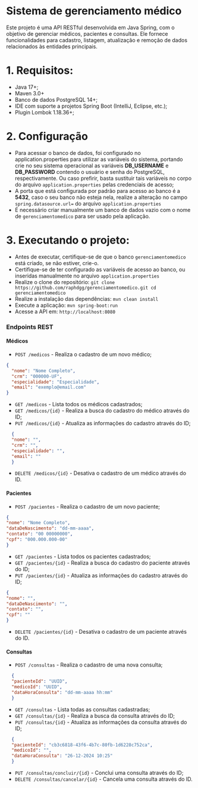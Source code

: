 # Sistema de gerenciamento médico

Este projeto é uma API RESTful desenvolvida em Java Spring, com o objetivo de gerenciar médicos, pacientes e consultas. Ele fornece funcionalidades para cadastro, listagem, atualização e remoção de dados relacionados às entidades principais.

# 1. Requisitos:
- Java 17+;
- Maven 3.0+
- Banco de dados PostgreSQL 14+;
- IDE com suporte a projetos Spring Boot (IntelliJ, Eclipse, etc.);
- Plugin Lombok 1.18.36+;

# 2. Configuração
- Para acessar o banco de dados, foi configurado no application.properties para utilizar as variáveis do sistema, portando crie no seu sistema operacional as variáveis __DB_USERNAME__ e __DB_PASSWORD__ contendo o usuário e senha do PostgreSQL, respectivamente. Ou caso prefirir, basta sustituir tais variáveis no corpo do arquivo `application.properties` pelas credenciais de acesso;
- A porta que está configurada por padrão para acesso ao banco é a **5432**, caso o seu banco não esteja nela, realize a alteração no campo `spring.datasource.url=` do arquivo `application.properties`
- É necessário criar manualmente um banco de dados vazio com o nome de `gerenciamentomedico` para ser usado pela aplicação.

# 3. Executando o projeto:
- Antes de executar, certifique-se de que o banco `gerenciamentomedico` está criado, se não estiver, crie-o.
- Certifique-se de ter configurado as variáveis de acesso ao banco, ou inseridas manualmente no arquivo `application.properties`
- Realize o clone do repositório: `git clone https://github.com/raphdgg/gerenciamentomedico.git
  cd gerenciamentomedico`
- Realize a instalação das dependências: `mvn clean install`
- Execute a aplicação: `mvn spring-boot:run`
- Acesse a API em: `http://localhost:8080`


### Endpoints REST

#### Médicos
- `POST /medicos` - Realiza o cadastro de um novo médico;
```json
{
  "nome": "Nome Completo",
  "crm": "000000-UF",
  "especialidade": "Especialidade",
  "email": "exemplo@email.com"
} 
```
- `GET /medicos` - Lista todos os médicos cadastrados;
- `GET /medicos/{id}` - Realiza a busca do cadastro do médico através do ID;
- `PUT /medicos/{id}` - Atualiza as informações do cadastro através do ID;
```json
  {
  "nome": "",
  "crm": "",
  "especialidade": "",
  "email": ""
  }
```
- `DELETE /medicos/{id}` - Desativa o cadastro de um médico através do ID.

#### Pacientes
- `POST /pacientes` - Realiza o cadastro de um novo paciente;
```json
{
"nome": "Nome Completo",
"dataDeNascimento": "dd-mm-aaaa",
"contato": "00 00000000",
"cpf": "000.000.000-00"
}
```
- `GET /pacientes` - Lista todos os pacientes cadastrados;
- `GET /pacientes/{id}` - Realiza a busca do cadastro do paciente através do ID;
- `PUT /pacientes/{id}` - Atualiza as informações do cadastro através do ID;
```json
{
"nome": "",
"dataDeNascimento": "",
"contato": "",
"cpf": ""
}
```
- `DELETE /pacientes/{id}` - Desativa o cadastro de um paciente através do ID.

#### Consultas
- `POST /consultas` - Realiza o cadastro de uma nova consulta;
```json
  {
  "pacienteId": "UUID",
  "medicoId": "UUID",
  "dataHoraConsulta": "dd-mm-aaaa hh:mm"
  }
```
- `GET /consultas` - Lista todas as consultas cadastradas;
- `GET /consultas/{id}` - Realiza a busca da consulta através do ID;
- `PUT /consultas/{id}` - Atualiza as informações da consulta através do ID;
```json
  {
  "pacienteId": "cb3c6818-43f6-4b7c-80fb-1d6228c752ca",
  "medicoId": "",
  "dataHoraConsulta": "26-12-2024 10:25"
  }
```
- `PUT /consultas/concluir/{id}` - Conclui uma consulta através do ID;
- `DELETE /consultas/cancelar/{id}` - Cancela uma consulta através do ID.